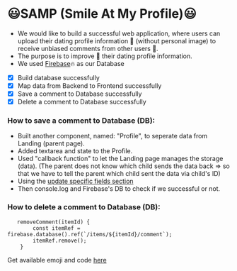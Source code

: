# :smiley:SAMP (Smile At My Profile):smiley:
- We would like to build a successful web application, where users can upload their dating profile information :information_desk_person: (without personal image) to receive unbiased comments from other users :speak_no_evil:. 
- The purpose is to improve :rocket: their dating profile information. 
- We used [Firebase](https://css-tricks.com/intro-firebase-react/):fire: as our Database

- [x] Build database successfully
- [x] Map data from Backend to Frontend successfully
- [x] Save a comment to Database successfully
- [x] Delete a comment to Database successfully

### How to save a comment to Database (DB):
- Built another component, named: "Profile", to seperate data from Landing (parent page).
- Added textarea and state to the Profile.
- Used "callback function" to let the Landing page manages the storage (data). (The parent does not know which child sends the data back => so that we have to tell the parent which child sent the data via child's ID)
- Using the [update specific fields section](https://firebase.google.com/docs/database/web/read-and-write?authuser=1#update_specific_fields)
- Then console.log and Firebase's DB to check if we successful or not. 

### How to delete a comment to Database (DB):
```
   removeComment(itemId) {
        const itemRef = firebase.database().ref(`/items/${itemId}/comment`);
        itemRef.remove();
    }
```

Get available emoji and code [here](https://www.webpagefx.com/tools/emoji-cheat-sheet/)
